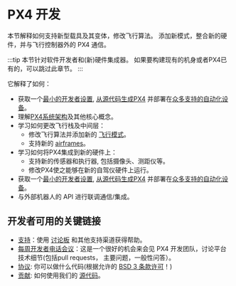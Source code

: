 # PX4 开发

本节解释如何支持新型载具及其变体，修改飞行算法。 添加新模式，整合新的硬件，并与飞行控制器外的 PX4 通信。

:::tip
本节针对软件开发者和(新)硬件集成器。
如果要构建现有的机身或者PX4已有的，可以跳过此章节。
:::

它解释了如何：

- 获取一个[最小的开发者设置](../dev_setup/config_initial.md), [从源代码生成PX4](../dev_setup/building_px4.md) 并部署在[众多支持的自动化设备](../flight_controller/index.md)。
- 理解[PX4系统架构](../concept/architecture.md)及其他核心概念。
- 学习如何更改飞行栈及中间层：
  - 修改飞行算法并添加新的 [飞行模式](../concept/flight_modes.md)。
  - 支持新的 [airframes](../dev_airframes/index.md)。
- 学习如何将PX4集成到新的硬件上：
  - 支持新的传感器和执行器, 包括摄像头、测距仪等。
  - 修改PX4使之能够在新的自驾仪硬件上运行。
- 获取一个[最小的开发者设置](../dev_setup/config_initial.md), [从源代码生成PX4](../dev_setup/building_px4.md) 并部署在[众多支持的自动化设备](../flight_controller/index.md)。
- 与外部机器人的 API 进行联调通信/集成。

## 开发者可用的关键链接

- [支持](../contribute/support.md)：使用 [讨论板](https://discuss.px4.io//) 和其他支持渠道获得帮助。
- [每周开发者电话会议](../contribute/dev_call.md)：这是一个很好的机会来会见 PX4 开发团队，讨论平台技术细节(包括pull requests， 主要问题，一般性问答）。
- [协议](../contribute/licenses.md): 你可以做什么代码(根据允许的 [BSD 3 条款许可](https://opensource.org/licenses/BSD-3-Clause)！)
- [贡献](../contribute/index.md): 如何使用我们的 [源代码](../contribute/code.md)。
